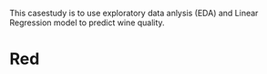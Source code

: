 This casestudy is to use exploratory data anlysis (EDA) and Linear Regression model to predict wine quality.
# Red

